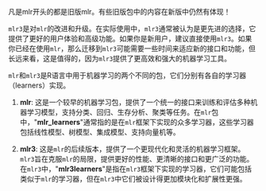 凡是mlr开头的都是旧版mlr。有些旧版包中的内容在新版中仍然有体现！

`mlr3`是对`mlr`的改进和升级。在实际使用中，`mlr3`通常被认为是更先进的选择，它提供了更好的用户体验和高级功能。如果你是新用户，建议直接使用`mlr3`。如果你已经在使用`mlr`，那么迁移到`mlr3`可能需要一些时间来适应新的接口和功能，但长远来看，这是值得的，因为`mlr3`提供了更高效和强大的机器学习工具。

`mlr`和`mlr3`是R语言中用于机器学习的两个不同的包，它们分别有各自的学习器（learners）实现。
1. **mlr**: 这是一个较早的机器学习包，提供了一个统一的接口来训练和评估多种机器学习模型，支持分类、回归、生存分析、聚类等任务。在`mlr`包中，"**mlr_learners**"通常指的是在`mlr`框架下实现的众多学习器，这些学习器包括线性模型、树模型、集成模型、支持向量机等。

2. **mlr3**: 这是`mlr`的后续版本，提供了一个更现代化和灵活的机器学习框架。`mlr3`旨在克服`mlr`的局限，提供更好的性能、更清晰的接口和更广泛的功能。在`mlr3`中，"**mlr3learners**"是指在`mlr3`框架下实现的学习器，它们可能包括类似于`mlr`的学习器，但在`mlr3`中它们被设计得更加模块化和扩展性更强。

